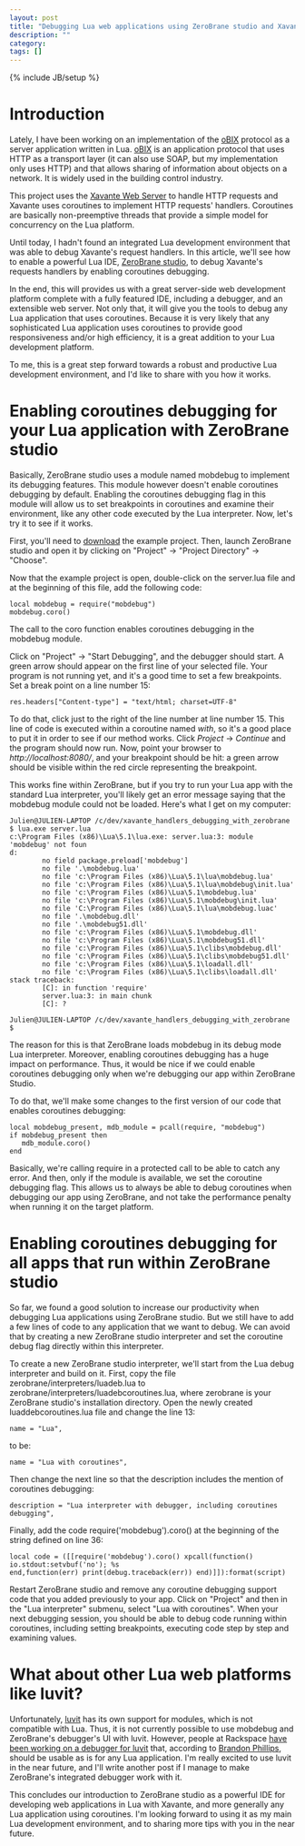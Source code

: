 ```yaml
---
layout: post
title: "Debugging Lua web applications using ZeroBrane studio and Xavante"
description: ""
category: 
tags: []
---
```

{% include JB/setup %}

# Introduction

Lately, I have been working on an implementation of the [oBIX](http://www.obix.org/) protocol as a server application written in Lua. 
[oBIX](http://www.obix.org/) is an application protocol that uses HTTP as a transport layer (it can also use SOAP, 
but my implementation only uses HTTP) and that allows sharing of information about objects on a network. It is widely used in the building control industry.

This project uses the [Xavante Web Server](http://keplerproject.github.com/xavante/) to handle HTTP requests and Xavante uses coroutines to 
implement HTTP requests' handlers. Coroutines are basically non-preemptive threads that provide a simple model for concurrency on the Lua platform. 

Until today, I hadn't found an integrated Lua development environment that was able to debug Xavante's request handlers. In this article, we'll see 
how to enable a powerful Lua IDE, [ZeroBrane studio](http://studio.zerobrane.com/), to debug Xavante's requests handlers by enabling coroutines debugging. 

In the end, this will provides us with a great server-side web development platform complete with a fully featured IDE, including a debugger, and an extensible web server.
Not only that, it will give you the tools to debug any Lua application that uses coroutines. Because it is very likely that any sophisticated 
Lua application uses coroutines to provide good responsiveness and/or high efficiency, it is a great addition to your Lua development platform.

To me, this is a great step forward towards a robust and productive Lua development environment, and I'd like to share with you how it works. 

# Enabling coroutines debugging for your Lua application with ZeroBrane studio

Basically, ZeroBrane studio uses a module named mobdebug to implement its debugging features. This module however doesn't enable coroutines debugging 
by default. Enabling the coroutines debugging flag in this module will allow us to set breakpoints in coroutines and examine their environment, like any other 
code executed by the Lua interpreter. Now, let's try it to see if it works.

First, you'll need to [download](/assets/debug_xavante_handlers_with_zerobrane.rar) the example project. Then, launch ZeroBrane studio
and open it by clicking on "Project" -> "Project Directory" -> "Choose".

Now that the example project is open, double-click on the server.lua file and at the beginning of this file, add the following code:
 
	local mobdebug = require("mobdebug")
	mobdebug.coro()

The call to the coro function enables coroutines debugging in the mobdebug module. 

Click on "Project" -> "Start Debugging", and the debugger should start. A green arrow should appear on the first line of your selected file. 
Your program is not running yet, and it's a good time to set a few breakpoints. Set a break point on a line number 15:
	
	res.headers["Content-type"] = "text/html; charset=UTF-8"

To do that, click just to the right of the line number at line number 15. This line of code is executed within a coroutine named _with_, 
so it's a good place to put it in order to see if our method works. Click _Project_ -> _Continue_ and the program should now run. 
Now, point your browser to _http://localhost:8080/_, and your breakpoint should be hit: a green arrow should be visible within the red 
circle representing the breakpoint.

This works fine within ZeroBrane, but if you try to run your Lua app with the standard Lua interpreter, you'll likely get an error message saying 
that the mobdebug module could not be loaded. Here's what I get on my computer:

	Julien@JULIEN-LAPTOP /c/dev/xavante_handlers_debugging_with_zerobrane
	$ lua.exe server.lua
	c:\Program Files (x86)\Lua\5.1\lua.exe: server.lua:3: module 'mobdebug' not foun
	d:
			no field package.preload['mobdebug']
			no file '.\mobdebug.lua'
			no file 'c:\Program Files (x86)\Lua\5.1\lua\mobdebug.lua'
			no file 'c:\Program Files (x86)\Lua\5.1\lua\mobdebug\init.lua'
			no file 'c:\Program Files (x86)\Lua\5.1\mobdebug.lua'
			no file 'c:\Program Files (x86)\Lua\5.1\mobdebug\init.lua'
			no file 'C:\Program Files (x86)\Lua\5.1\lua\mobdebug.luac'
			no file '.\mobdebug.dll'
			no file '.\mobdebug51.dll'
			no file 'c:\Program Files (x86)\Lua\5.1\mobdebug.dll'
			no file 'c:\Program Files (x86)\Lua\5.1\mobdebug51.dll'
			no file 'c:\Program Files (x86)\Lua\5.1\clibs\mobdebug.dll'
			no file 'c:\Program Files (x86)\Lua\5.1\clibs\mobdebug51.dll'
			no file 'c:\Program Files (x86)\Lua\5.1\loadall.dll'
			no file 'c:\Program Files (x86)\Lua\5.1\clibs\loadall.dll'
	stack traceback:
			[C]: in function 'require'
			server.lua:3: in main chunk
			[C]: ?

	Julien@JULIEN-LAPTOP /c/dev/xavante_handlers_debugging_with_zerobrane
	$

The reason for this is that ZeroBrane loads mobdebug in its debug mode Lua interpreter. Moreover, enabling 
coroutines debugging has a huge impact on performance. Thus, it would be nice if we could enable coroutines debugging only when we're debugging our app 
within ZeroBrane Studio.

To do that, we'll make some changes to the first version of our code that enables coroutines debugging:

	local mobdebug_present, mdb_module = pcall(require, "mobdebug") 
	if mobdebug_present then 
	   mdb_module.coro() 
	end

Basically, we're calling require in a protected call to be able to catch any error. And then, only if the module is available, 
we set the coroutine debugging flag. This allows us to always be able to debug coroutines when debugging our app using ZeroBrane, and not 
take the performance penalty when running it on the target platform.

# Enabling coroutines debugging for all apps that run within ZeroBrane studio

So far, we found a good solution to increase our productivity when debugging Lua applications using ZeroBrane studio. But we still have to 
add a few lines of code to any application that we want to debug. We can avoid that by creating a new ZeroBrane studio interpreter and set the coroutine 
debug flag directly within this interpreter.

To create a new ZeroBrane studio interpreter, we'll start from the Lua debug interpreter and build on it. 
First, copy the file zerobrane/interpreters/luadeb.lua to zerobrane/interpreters/luadebcoroutines.lua, 
where zerobrane is your ZeroBrane studio's installation directory. Open the newly created luaddebcoroutines.lua 
file and change the line 13:

	name = "Lua",
 
to be:
 
	name = "Lua with coroutines",
 
Then change the next line so that the description includes the mention of coroutines debugging:
 
	description = "Lua interpreter with debugger, including coroutines debugging",
 
Finally, add the code require('mobdebug').coro() at the beginning of the string defined on line 36:
 
	local code = ([[require('mobdebug').coro() xpcall(function() io.stdout:setvbuf('no'); %s 
	end,function(err) print(debug.traceback(err)) end)]]):format(script)
 
Restart ZeroBrane studio and remove any coroutine debugging support code that you added previously to your app. Click on "Project" and then in the "Lua interpreter" 
submenu, select "Lua with coroutines". When your next debugging session, you should be able to debug code running within coroutines, including setting breakpoints, 
executing code step by step and examining values.

# What about other Lua web platforms like luvit?

Unfortunately, [luvit](http://luvit.io) has its own support for modules, which is not compatible with Lua.
Thus, it is not currently possible to use mobdebug and ZeroBrane's debugger's UI with luvit.
However, people at Rackspace [have been working on a debugger for luvit](https://github.com/racker/virgo/blob/master/lib/lua/virgo-debugger.lua) that,
according to [Brandon Phillips](https://twitter.com/BrandonPhilips), should be usable as is for any Lua application. I'm really excited to use luvit in the near future, and I'll
write another post if I manage to make ZeroBrane's integrated debugger work with it.

This concludes our introduction to ZeroBrane studio as a powerful IDE for developing web applications in Lua with Xavante, and more generally any 
Lua application using coroutines. I'm looking forward to using it as my main Lua development environment, and to sharing more tips with you in 
the near future.
